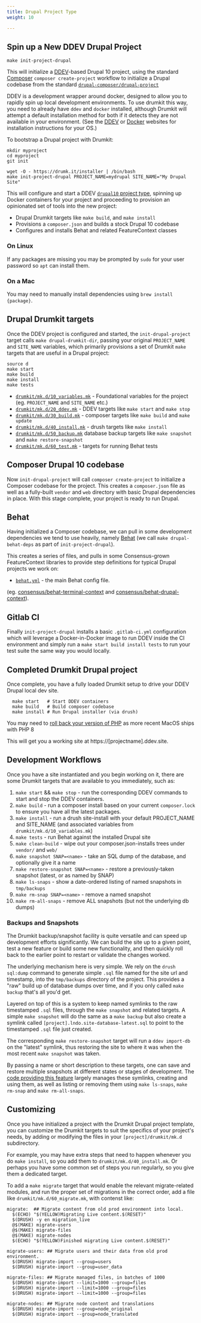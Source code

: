 ```yaml
---
title: Drupal Project Type
weight: 10

---
```


## Spin up a New DDEV Drupal Project

`make init-project-drupal`

This will initialize a [DDEV](https://ddev.com)-based Drupal 10
project, using the standard [Composer](https://getcomposer.org)
`composer create-project` workflow to initialize a Drupal codebase from the
standard
[`drupal-composer/drupal-project`](https://github.com/drupal-composer/drupal-project)

DDEV is a development wrapper around docker, designed to allow you to rapidly
spin up local development environments. To use drumkit this way, you need to
already have `ddev` and `docker` installed, although Drumkit will attempt a
default installation method for both if it detects they are not available in
your environment. (See the [DDEV](https://ddev.com) or
[Docker](https://docker.com) websites for installation instructions for your
OS.)

<script src="https://asciinema.org/a/731196.js" id="asciicast-731196" async="true"></script>

To bootstrap a Drupal project with Drumkit:

```
mkdir myproject
cd myproject
git init

wget -O - https://drumk.it/installer | /bin/bash
make init-project-drupal PROJECT_NAME=mydrupal SITE_NAME="My Drupal Site"
```

This will configure and start a DDEV [`drupal10` project
type](https://ddev.readthedocs.io/en/stable/users/configuration/config/#type),
spinning up Docker containers for your project and proceeding to provision an
opinionated set of tools into the new project:

* Drupal Drumkit targets like `make build`, and `make install`
* Provisions a `composer.json` and builds a stock Drupal 10 codebase
* Configures and installs Behat and related FeatureContext classes

### On Linux
If any packages are missing you may be prompted by `sudo` for your user password so `apt` can install them.

### On a Mac
You may need to manually install dependencies using `brew install {package}`.

## Drupal Drumkit targets

Once the DDEV project is configured and started, the `init-drupal-project`
target calls `make drupal-drumkit-dir`, passing your original `PROJECT_NAME`
and `SITE_NAME` variables, which primarily provisions a set of Drumkit `make`
targets that are useful in a Drupal project:

```
source d
make start
make build
make install
make tests
```

* [`drumkit/mk.d/10_variables.mk`](https://gitlab.com/consensus.enterprises/drumkit/-/blob/main/files/drupal-project/10_variables.mk.tmpl) - Foundational variables for the project (eg. `PROJECT_NAME` and `SITE_NAME` etc.)
* [`drumkit/mk.d/20_ddev.mk`](https://gitlab.com/consensus.enterprises/drumkit/-/blob/main/files/drupal-project/20_ddev.mk) - DDEV targets like `make start` and `make stop`
* [`drumkit/mk.d/30_build.mk`](https://gitlab.com/consensus.enterprises/drumkit/-/blob/main/files/drupal-project/30_build.mk) - composer targets like `make build` and `make update`
* [`drumkit/mk.d/40_install.mk`](https://gitlab.com/consensus.enterprises/drumkit/-/blob/main/files/drupal-project/40_install.mk) - drush targets like `make install`
* [`drumkit/mk.d/50_backup.mk`](https://gitlab.com/consensus.enterprises/drumkit/-/blob/main/files/drupal-project/50_backup.mk) database backup targets like `make snapshot` and `make restore-snapshot`
* [`drumkit/mk.d/60_test.mk`](https://gitlab.com/consensus.enterprises/drumkit/-/blob/main/files/drupal-project/60_test.mk) - targets for running Behat tests


## Composer Drupal 10 codebase

Now `init-drupal-project` will call `composer create-project` to initialize a
Composer codebase for the project. This creates a `composer.json` file as well
as a fully-built `vendor` and `web` directory with basic Drupal dependencies in
place. With this stage complete, your project is ready to run Drupal.

## Behat

Having initialized a Composer codebase, we can pull in some development
dependencies we tend to use heavily, namely [Behat]() (we call `make drupal-behat-deps` as part of `init-project-drupal`).

This creates a series of files, and pulls in some Consensus-grown FeatureContext
libraries to provide step definitions for typical Drupal projects we work on:

* [`behat.yml`](https://gitlab.com/consensus.enterprises/drumkit/-/blob/main/files/drupal-project/behat.yml.tmpl) - the main Behat config file.


(eg.  [consensus/behat-terminal-context](https://packagist.org/packages/consensus/behat-terminal-context) and [consensus/behat-drupal-context](https://packagist.org/packages/consensus/behat-drupal-context)).

## Gitlab CI

Finally `init-project-drupal` installs a basic `.gitlab-ci.yml` configuration
which will leverage a Docker-in-Docker image to run DDEV inside the CI
environment and simply run a `make start build install tests` to run your test
suite the same way you would locally.

## Completed Drumkit Drupal project

Once complete, you have a fully loaded Drumkit setup to drive your DDEV Drupal
local dev site.

```
  make start   # Start DDEV containers
  make build   # Build composer codebase
  make install # Run Drupal installer (via drush)
```

You may need to [roll back your version of PHP](https://stackoverflow.com/questions/34909101/how-can-i-easily-switch-between-php-versions-on-mac-osx) as more recent MacOS ships with PHP 8

This will get you a working site at https://[projectname].ddev.site.

## Development Workflows

Once you have a site instantiated and you begin working on it, there are some
Drumkit targets that are available to you immediately, such as:

1. `make start` && `make stop` - run the corresponding DDEV commands to start and stop the DDEV containers.
1. `make build` - run a composer install based on your current `composer.lock` to ensure you have all the latest packages.
1. `make install` - run a drush site-install with your default PROJECT_NAME and SITE_NAME (and associated variables from `drumkit/mk.d/10_variables.mk`)
1. `make tests` - run Behat against the installed Drupal site
1. `make clean-build` - wipe out your composer.json-installs trees under `vendor/` and `web/`
1. `make snapshot SNAP=<name>` - take an SQL dump of the database, and optionally give it a name
1. `make restore-snapshot SNAP=<name>` - restore a previously-taken snapshot (latest, or as named by SNAP)
1. `make ls-snaps` - show a date-ordered listing of named snapshots in `tmp/backups`
1. `make rm-snap SNAP=<name>` - remove a named snapshot
1. `make rm-all-snaps` - remove ALL snapshots (but not the underlying db dumps)

### Backups and Snapshots

The Drumkit backup/snapshot facility is quite versatile and can speed up
development efforts significantly. We can build the site up to a given point,
test a new feature or build some new functionality, and then quickly roll back
to the earlier point to restart or validate the changes worked.

The underlying mechanism here is very simple. We rely on the `drush sql:dump`
command to generate simple `.sql` file named for the site url and timestamp,
into the `tmp/backups` directory of the project. This provides a "raw" build up
of database dumps over time, and if you only called `make backup` that's all
you'd get.

Layered on top of this is a system to keep named symlinks to the raw
timestamped `.sql` files, through the `make snapshot` and related targets. A
simple `make snapshot` will do the same as a `make backup` but also create a
symlink called `[project].lndo.site-database-latest.sql` to point to the
timestamped `.sql` file just created.

The corresponding `make restore-snapshot` target will run a `ddev import-db`
on the "latest" symlink, thus restoring the site to where it was when the most
recent `make snapshot` was taken.

By passing a name or short description to these targets, one can save and
restore multiple snapshots at different states or stages of development. The
[code providing this
feature](https://gitlab.com/consensus.enterprises/drumkit/-/blob/master/files/drupal-project/50_backup.mk)
largely manages these symlinks, creating and using them, as well as listing or
removing them using `make ls-snaps`, `make rm-snap` and `make rm-all-snaps`.

## Customizing

Once you have initialized a project with the Drumkit Drupal project template,
you can customize the Drumkit targets to suit the specifics of your project's
needs, by adding or modifying the files in your `[project]/drumkit/mk.d`
subdirectory.

For example, you may have extra steps that need to happen whenever you do `make
install`, so you add them to `drumkit/mk.d/40_install.mk`. Or perhaps you have
some common set of steps you run regularly, so you give them a dedicated target.

To add a `make migrate` target that would enable the relevant migrate-related
modules, and run the proper set of migrations in the correct order, add a file
like `drumkit/mk.d/60_migrate.mk`, with contenst like:

```
migrate:  ## Migrate content from old prod environment into local.
  $(ECHO) "$(YELLOW)Migrating Live content.$(RESET)"
  $(DRUSH) -y en migration_live
  @$(MAKE) migrate-users
  @$(MAKE) migrate-files
  @$(MAKE) migrate-nodes
  $(ECHO) "$(YELLOW)Finished migrating Live content.$(RESET)"

migrate-users: ## Migrate users and their data from old prod environment.
  $(DRUSH) migrate-import --group=users
  $(DRUSH) migrate-import --group=user_data

migrate-files: ## Migrate managed files, in batches of 1000
  $(DRUSH) migrate-import --limit=1000 --group=files
  $(DRUSH) migrate-import --limit=1000 --group=files
  $(DRUSH) migrate-import --limit=1000 --group=files

migrate-nodes: ## Migrate node content and translations
  $(DRUSH) migrate-import --group=node_original
  $(DRUSH) migrate-import --group=node_translated
```
